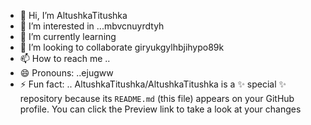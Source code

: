 - 👋 Hi, I’m AltushkaTitushka
- 👀 I’m interested in ...mbvcnuyrdtyh
- 🌱 I’m currently learning
- 💞️ I’m looking to collaborate giryukgylhbjihypo89k
- 📫 How to reach me ..
- 😄 Pronouns: ..ejugww
- ⚡ Fun fact: ..
AltushkaTitushka/AltushkaTitushka is a ✨ special ✨ repository because its `README.md` (this file) appears on your GitHub profile.
You can click the Preview link to take a look at your changes
